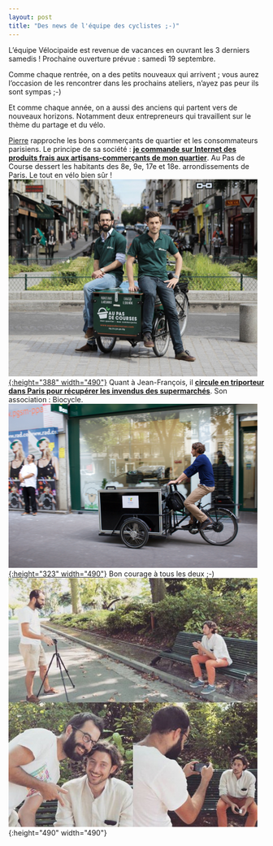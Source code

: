 ```yaml
---
layout: post
title: "Des news de l'équipe des cyclistes ;-)"
---
```



L’équipe Vélocipaide est revenue de vacances en ouvrant les 3 derniers samedis ! Prochaine ouverture prévue : samedi 19 septembre.

Comme chaque rentrée, on a des petits nouveaux qui arrivent ; vous aurez l’occasion de les rencontrer dans les prochains ateliers, n’ayez pas peur ils sont sympas ;-)

Et comme chaque année, on a aussi des anciens qui partent vers de nouveaux horizons. Notamment deux entrepreneurs qui travaillent sur le thème du partage et du vélo.

[Pierre](http://www.fuyonsladefense.com/blog/reconversion-professionnelle/ils-ont-change-de-vie/reconversion-du-conseil-en-strategie-a-la-livraison.php) rapproche les bons commerçants de quartier et les consommateurs parisiens. Le principe de sa société : **[je commande sur Internet des produits frais aux artisans-commerçants de mon quartier](https://www.aupasdecourses.com/)**. Au Pas de Course dessert les habitants des 8e, 9e, 17e et 18e. arrondissements de Paris. Le tout en vélo bien sûr !<br/>
[![](/assets/old/au-pas-de-course-livraison-proximite-490x388.png "au pas de course livraison proximite"){:height="388" width="490"}](https://www.aupasdecourses.com/)
Quant à Jean-François, il **[circule en triporteur dans Paris pour récupérer les invendus des supermarchés](http://www.marianne.net/mal-intermediaires-entre-distribution-les-associations-100236522.html)**. Son association : Biocycle.<br/>
[![](/assets/old/biocycle-triporteur-supermarche-490x323.png "biocycle triporteur supermarché"){:height="323" width="490"}](http://www.marianne.net/mal-intermediaires-entre-distribution-les-associations-100236522.html)
Bon courage à tous les deux ;-)
![](/assets/old/pierre-au-pas-de-course-jeff-biocycle-490x490.jpg "pierre au pas de course - jeff biocycle"){:height="490" width="490"}
